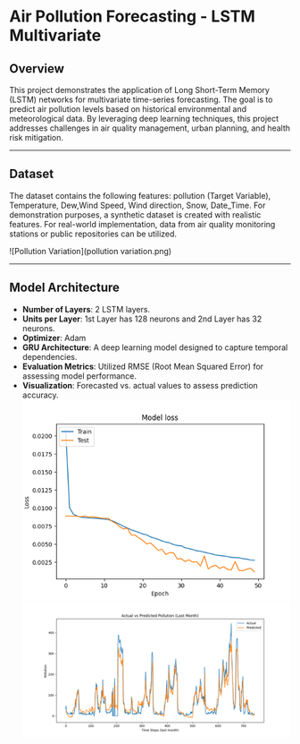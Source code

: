 # **Air Pollution Forecasting - LSTM Multivariate**
## **Overview**  
This project demonstrates the application of Long Short-Term Memory (LSTM) networks for multivariate time-series forecasting. The goal is to predict air pollution levels based on historical environmental and meteorological data. By leveraging deep learning techniques, this project addresses challenges in air quality management, urban planning, and health risk mitigation.

---
## **Dataset**  
The dataset contains the following features: pollution (Target Variable), Temperature, Dew,Wind Speed, Wind direction, Snow, Date_Time.
For demonstration purposes, a synthetic dataset is created with realistic features. For real-world implementation, data from air quality monitoring stations or public repositories can be utilized.

![Pollution Variation](pollution variation.png)

---
## **Model Architecture**  
- **Number of Layers**:  2 LSTM layers.  
- **Units per Layer**: 1st Layer has 128 neurons and 2nd Layer has 32 neurons.
- **Optimizer**: Adam
- **GRU Architecture**: A deep learning model designed to capture temporal dependencies.  
- **Evaluation Metrics**: Utilized RMSE (Root Mean Squared Error) for assessing model performance.  
- **Visualization**: Forecasted vs. actual values to assess prediction accuracy.
![loss vs val_loss](model_loss.png)
![last_month_pollution](last_month_pollution.png)


